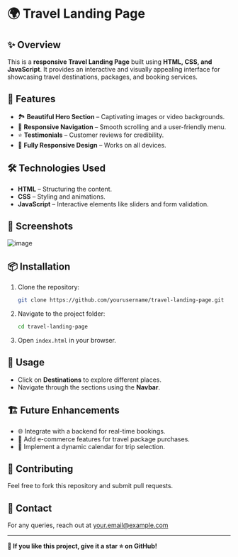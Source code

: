 # 🌍 Travel Landing Page

## ✨ Overview
This is a **responsive Travel Landing Page** built using **HTML, CSS, and JavaScript**. It provides an interactive and visually appealing interface for showcasing travel destinations, packages, and booking services.

## 🚀 Features
- 🏞 **Beautiful Hero Section** – Captivating images or video backgrounds.
- 📌 **Responsive Navigation** – Smooth scrolling and a user-friendly menu.
- ⭐ **Testimonials** – Customer reviews for credibility.
- 🎨 **Fully Responsive Design** – Works on all devices.

## 🛠️ Technologies Used
- **HTML** – Structuring the content.
- **CSS** – Styling and animations.
- **JavaScript** – Interactive elements like sliders and form validation.

## 📸 Screenshots
![image](https://github.com/user-attachments/assets/ee26ebc7-c43e-41d4-b579-61bbec21b003)


## 📦 Installation
1. Clone the repository:
   ```bash
   git clone https://github.com/yourusername/travel-landing-page.git
   ```
2. Navigate to the project folder:
   ```bash
   cd travel-landing-page
   ```
3. Open `index.html` in your browser.

## 🎯 Usage
- Click on **Destinations** to explore different places.
- Navigate through the sections using the **Navbar**.

## 🏗️ Future Enhancements
- 🌐 Integrate with a backend for real-time bookings.
- 🛒 Add e-commerce features for travel package purchases.
- 📅 Implement a dynamic calendar for trip selection.

## 🤝 Contributing
Feel free to fork this repository and submit pull requests.

## 📩 Contact
For any queries, reach out at [your.email@example.com](mailto:gow636333@gmail.com)

---
**🌟 If you like this project, give it a star ⭐ on GitHub!**
